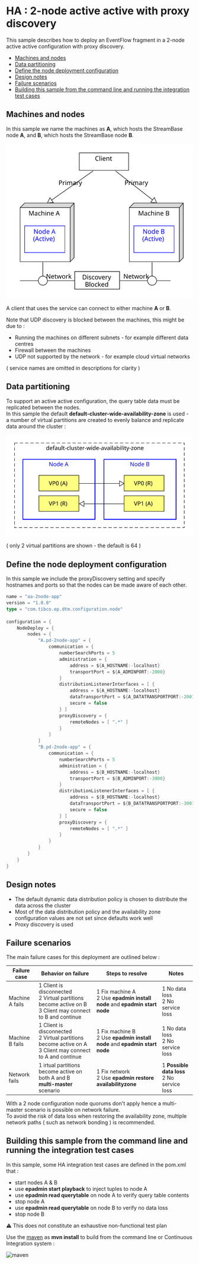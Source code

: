 
[comment]: # (  Copyright \(C\) 2018-2019, TIBCO Software Inc.                               )

[comment]: # (                                                                               )

[comment]: # (  Redistribution and use in source and binary forms, with or without           )

[comment]: # (  modification, are permitted provided that the following conditions are met:  )

[comment]: # (                                                                               )

[comment]: # (  1. Redistributions of source code must retain the above copyright notice,    )

[comment]: # (     this list of conditions and the following disclaimer.                     )

[comment]: # (                                                                               )

[comment]: # (  2. Redistributions in binary form must reproduce the above copyright notice, )

[comment]: # (     this list of conditions and the following disclaimer in the documentation )

[comment]: # (     and/or other materials provided with the distribution.                    )

[comment]: # (                                                                               )

[comment]: # (  3. Neither the name of the copyright holder nor the names of its contributors)

[comment]: # (     may be used to endorse or promote products derived from this software     )

[comment]: # (     without specific prior written permission.                                )

[comment]: # (                                                                               )

[comment]: # (  THIS SOFTWARE IS PROVIDED BY THE COPYRIGHT HOLDERS AND CONTRIBUTORS "AS IS"  )

[comment]: # (  AND ANY EXPRESS OR IMPLIED WARRANTIES, INCLUDING, BUT NOT LIMITED TO, THE    )

[comment]: # (  IMPLIED WARRANTIES OF MERCHANTABILITY AND FITNESS FOR A PARTICULAR PURPOSE   )

[comment]: # (  ARE DISCLAIMED. IN NO EVENT SHALL THE COPYRIGHT HOLDER OR CONTRIBUTORS BE    )

[comment]: # (  LIABLE FOR ANY DIRECT, INDIRECT, INCIDENTAL, SPECIAL, EXEMPLARY, OR          )

[comment]: # (  CONSEQUENTIAL DAMAGES \(INCLUDING, BUT NOT LIMITED TO, PROCUREMENT OF        )

[comment]: # (  SUBSTITUTE GOODS OR SERVICES; LOSS OF USE, DATA, OR PROFITS; OR BUSINESS     )

[comment]: # (  INTERRUPTION\) HOWEVER CAUSED AND ON ANY THEORY OF LIABILITY, WHETHER IN     )

[comment]: # (  CONTRACT, STRICT LIABILITY, OR TORT \(INCLUDING NEGLIGENCE OR OTHERWISE\)    )

[comment]: # (  ARISING IN ANY WAY OUT OF THE USE OF THIS SOFTWARE, EVEN IF ADVISED OF THE   )

[comment]: # (  POSSIBILITY OF SUCH DAMAGE.                                                  )

# HA : 2-node active active with proxy discovery

This sample describes how to deploy an EventFlow fragment in a 2-node active active configuration with proxy discovery.

* [Machines and nodes](#machines-and-nodes)
* [Data partitioning](#data-partitioning)
* [Define the node deployment configuration](#define-the-node-deployment-configuration)
* [Design notes](#design-notes)
* [Failure scenarios](#failure-scenarios)
* [Building this sample from the command line and running the integration test cases](#building-this-sample-from-the-command-line-and-running-the-integration-test-cases)

<a name="machines-and-nodes"></a>

## Machines and nodes

In this sample we name the machines as **A**,  which hosts the StreamBase node **A**, 
and **B**, which hosts the StreamBase node **B**.

![nodes](images/two-node-active-active-nodes-pd.svg)

A client that uses the service can connect to either machine **A** or **B**.

Note that UDP discovery is blocked between the machines, this might be due to :

* Running the machines on different subnets - for example different data centres
* Firewall between the machines
* UDP not supported by the network - for example cloud virtual networks


( service names are omitted in descriptions for clarity )

<a name="data-partitioning"></a>

## Data partitioning

To support an active active configuration, the query table data must be replicated between the nodes.  
In this sample the default **default-cluster-wide-availability-zone** is used - a number of virtual
partitions are created to evenly balance and replicate data around the cluster :

![partitions](images/two-node-active-active-partitions-pd.svg)

( only 2 virtual partitions are shown - the default is 64 )

<a name="define-the-node-deployment-configuration"></a>

## Define the node deployment configuration

In this sample we include the proxyDiscovery setting and specify hostnames and ports so that the nodes can be made 
aware of each other.

```scala
name = "aa-2node-app"
version = "1.0.0"
type = "com.tibco.ep.dtm.configuration.node"

configuration = {
    NodeDeploy = {
        nodes = {
            "A.pd-2node-app" = { 
                communication = {
                    numberSearchPorts = 5
                    administration = {
                        address = ${A_HOSTNAME:-localhost}
                        transportPort = ${A_ADMINPORT:-2000}
                    }
                    distributionListenerInterfaces = [ {
                        address = ${A_HOSTNAME:-localhost}
                        dataTransportPort = ${A_DATATRANSPORTPORT:-2001}
                        secure = false
                    } ]
                    proxyDiscovery = {
                        remoteNodes = [ ".*" ]
                    }
                }
            }
            "B.pd-2node-app" = { 
                communication = {
                    numberSearchPorts = 5
                    administration = {
                        address = ${B_HOSTNAME:-localhost}
                        transportPort = ${B_ADMINPORT:-3000}
                    }
                    distributionListenerInterfaces = [ {
                        address = ${B_HOSTNAME:-localhost}
                        dataTransportPort = ${B_DATATRANSPORTPORT:-3001}
                        secure = false
                    } ]
                    proxyDiscovery = {
                        remoteNodes = [ ".*" ]
                    }
                }
            }
        }
    }
}
```

<a name="design-notes"></a>

## Design notes

* The default dynamic data distribution policy is chosen to distribute the data across the cluster
* Most of the data distribution policy and the availability zone configuration values are not set since defaults work well
* Proxy discovery is used

<a name="failure-scenarios"></a>

## Failure scenarios

The main failure cases for this deployment are outlined below :

Failure case   | Behavior on failure | Steps to resolve | Notes
--- | --- | --- | ---
Machine A fails | 1 Client is disconnected<br/>2 Virtual partitions become active on B<br/>3 Client may connect to B and continue  | 1 Fix machine A<br/>2 Use **epadmin install node** and **epadmin start node** | 1 No data loss<br/>2 No service loss
Machine B fails | 1 Client is disconnected<br/>2 Virtual partitions become active on A<br/>3 Client may connect to A and continue  | 1 Fix machine B<br/>2 Use **epadmin install node** and **epadmin start node** | 1 No data loss<br/>2 No service loss
Network fails  | 1 irtual partitions become active on both A and B<br/>**multi-master** scenario | 1 Fix network<br/>2 Use **epadmin restore availabilityzone** | 1 **Possible data loss**<br/>2 No service loss

With a 2 node configuration node quorums don't apply hence a multi-master scenario is possible on network failure.  
To avoid the risk of data loss when restoring the availability zone, multiple network paths ( such as network bonding )
is recommended.

<a name="building-this-sample-from-the-command-line-and-running-the-integration-test-cases"></a>

## Building this sample from the command line and running the integration test cases

In this sample, some HA integration test cases are defined in the pom.xml that :

* start nodes A & B
* use **epadmin start playback** to inject tuples to node A
* use **epadmin read querytable** on node A to verify query table contents
* stop node A
* use **epadmin read querytable** on node B to verify no data loss
* stop node B

:warning: This does not constitute an exhaustive non-functional test plan

Use the [maven](https://maven.apache.org) as **mvn install** to build from the command line or Continuous Integration system :

![maven](images/maven.gif)
